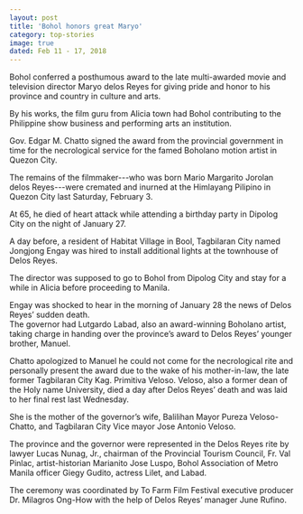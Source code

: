 ```yaml
---
layout: post
title: 'Bohol honors great Maryo'
category: top-stories
image: true
dated: Feb 11 - 17, 2018
---
```


Bohol conferred a posthumous award to the late multi-awarded movie and television director Maryo delos Reyes for giving pride and honor to his province and country in culture and arts.

By his works, the film guru from Alicia town had Bohol contributing to the Philippine show business and performing arts an institution. 

Gov. Edgar M. Chatto signed the award from the provincial government in time for the necrological service for the famed Boholano motion artist in Quezon City.  

The remains of the filmmaker---who was born Mario Margarito Jorolan delos Reyes---were cremated and inurned at the Himlayang Pilipino in Quezon City last Saturday, February 3. 

At 65, he died of heart attack while attending a birthday party in Dipolog City on the night of January 27.

A day before, a resident of Habitat Village in Bool, Tagbilaran City named Jongjong Engay was hired to install additional lights at the townhouse of Delos Reyes.

The director was supposed to go to Bohol from Dipolog City and stay for a while in Alicia before proceeding to Manila.

Engay was shocked to hear in the morning of January 28 the news of Delos Reyes’ sudden death.  
The governor had Lutgardo Labad, also an award-winning Boholano artist, taking charge in handing over the province’s award to Delos Reyes’ younger brother, Manuel.

Chatto apologized to Manuel he could not come for the necrological rite and personally present the award due to the wake of his mother-in-law, the late former Tagbilaran City Kag. Primitiva Veloso.
Veloso, also a former dean of the Holy name University, died a day after Delos Reyes’ death and was laid to her final rest last Wednesday.

She is the mother of the governor’s wife, Balilihan Mayor Pureza Veloso-Chatto, and Tagbilaran City Vice mayor Jose Antonio Veloso.

The province and the governor were represented in the Delos Reyes rite by lawyer Lucas Nunag, Jr., chairman of the Provincial Tourism Council, Fr. Val Pinlac, artist-historian Marianito Jose Luspo, Bohol Association of Metro Manila officer Giegy Gudito, actress Lilet, and Labad.

The ceremony was coordinated by To Farm Film Festival executive producer Dr. Milagros Ong-How with the help of Delos Reyes’ manager June Rufino.